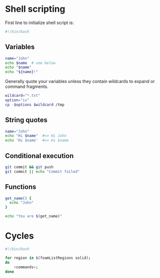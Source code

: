 # Shell scripting

First line to initialize shell script is:

```bash
#!/bin/bash
```

## Variables

```sh
name="John"
echo $name  # see below
echo "$name"
echo "${name}!"
```

Generally quote your variables unless they contain wildcards to expand or command fragments.

``` sh
wildcard="*.txt"
option="iv"
cp -$options $wildcard /tmp
```

## String quotes
``` sh
name="John"
echo "Hi $name"  #=> Hi John
echo 'Hi $name'  #=> Hi $name
```

## Conditional execution

```sh
git commit && git push
git commit || echo "Commit failed"
```

## Functions

```sh
get_name() {
  echo "John"
}

echo "You are $(get_name)"
```
# Cycles

```bash
#!/bin/bash

for region in $(foamListRegions solid);
do
    <commands>;
done
```
<!--  Script to show the footer   -->
<html>
<script
    src="https://code.jquery.com/jquery-3.3.1.js"
    integrity="sha256-2Kok7MbOyxpgUVvAk/HJ2jigOSYS2auK4Pfzbm7uH60="
    crossorigin="anonymous">
</script>
<script>
$(function(){
  $("#footer").load("../footers/footer.html");
});
</script>
<body>
<div id="footer"></div>
</body>
</html>
